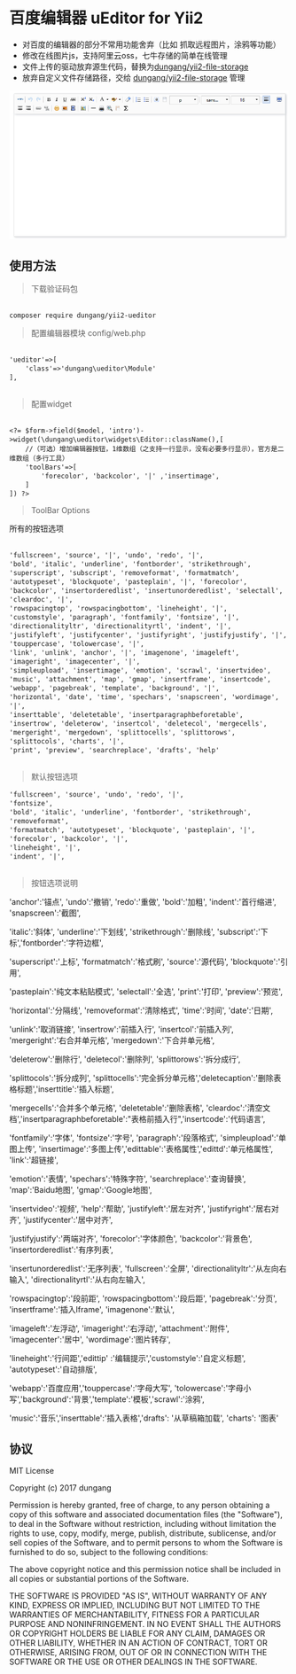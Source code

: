 # 百度编辑器 uEditor for Yii2

 - 对百度的编辑器的部分不常用功能舍弃（比如 抓取远程图片，涂鸦等功能）
 - 修改在线图片js，支持阿里云oss，七牛存储的简单在线管理
 - 文件上传的驱动放弃源生代码，替换为[dungang/yii2-file-storage](https://github.com/dungang/yii2-file-storage)
 - 放弃自定义文件存储路径，交给 [dungang/yii2-file-storage](https://github.com/dungang/yii2-file-storage) 管理
 
![编辑器效果图](assets/images/ueditorforyii2.png)

## 使用方法

> 下载验证码包

```

composer require dungang/yii2-ueditor

```

> 配置编辑器模块 config/web.php


```

'ueditor'=>[
    'class'=>'dungang\ueditor\Module'
],
    
```

> 配置widget

```

<?= $form->field($model, 'intro')->widget(\dungang\ueditor\widgets\Editor::className(),[
    //（可选）增加编辑器按钮，1维数组（之支持一行显示，没有必要多行显示），官方是二维数组（多行工具）
    'toolBars'=>[
        'forecolor', 'backcolor', '|' ,'insertimage', 
    ]
]) ?>

```

> ToolBar Options

所有的按钮选项

```

'fullscreen', 'source', '|', 'undo', 'redo', '|',
'bold', 'italic', 'underline', 'fontborder', 'strikethrough', 'superscript', 'subscript', 'removeformat', 'formatmatch', 'autotypeset', 'blockquote', 'pasteplain', '|', 'forecolor', 'backcolor', 'insertorderedlist', 'insertunorderedlist', 'selectall', 'cleardoc', '|',
'rowspacingtop', 'rowspacingbottom', 'lineheight', '|',
'customstyle', 'paragraph', 'fontfamily', 'fontsize', '|',
'directionalityltr', 'directionalityrtl', 'indent', '|',
'justifyleft', 'justifycenter', 'justifyright', 'justifyjustify', '|', 'touppercase', 'tolowercase', '|',
'link', 'unlink', 'anchor', '|', 'imagenone', 'imageleft', 'imageright', 'imagecenter', '|',
'simpleupload', 'insertimage', 'emotion', 'scrawl', 'insertvideo', 'music', 'attachment', 'map', 'gmap', 'insertframe', 'insertcode', 'webapp', 'pagebreak', 'template', 'background', '|',
'horizontal', 'date', 'time', 'spechars', 'snapscreen', 'wordimage', '|',
'inserttable', 'deletetable', 'insertparagraphbeforetable', 'insertrow', 'deleterow', 'insertcol', 'deletecol', 'mergecells', 'mergeright', 'mergedown', 'splittocells', 'splittorows', 'splittocols', 'charts', '|',
'print', 'preview', 'searchreplace', 'drafts', 'help'
            
```

> 默认按钮选项

```
'fullscreen', 'source', 'undo', 'redo', '|',
'fontsize',
'bold', 'italic', 'underline', 'fontborder', 'strikethrough', 'removeformat',
'formatmatch', 'autotypeset', 'blockquote', 'pasteplain', '|',
'forecolor', 'backcolor', '|',
'lineheight', '|',
'indent', '|',
            
```

> 按钮选项说明

'anchor':'锚点', 'undo':'撤销', 'redo':'重做', 'bold':'加粗', 'indent':'首行缩进', 'snapscreen':'截图',

'italic':'斜体', 'underline':'下划线', 'strikethrough':'删除线', 'subscript':'下标','fontborder':'字符边框',

'superscript':'上标', 'formatmatch':'格式刷', 'source':'源代码', 'blockquote':'引用',

'pasteplain':'纯文本粘贴模式', 'selectall':'全选', 'print':'打印', 'preview':'预览',

'horizontal':'分隔线', 'removeformat':'清除格式', 'time':'时间', 'date':'日期',

'unlink':'取消链接', 'insertrow':'前插入行', 'insertcol':'前插入列', 'mergeright':'右合并单元格', 'mergedown':'下合并单元格',

'deleterow':'删除行', 'deletecol':'删除列', 'splittorows':'拆分成行',

'splittocols':'拆分成列', 'splittocells':'完全拆分单元格','deletecaption':'删除表格标题','inserttitle':'插入标题',

'mergecells':'合并多个单元格', 'deletetable':'删除表格', 'cleardoc':'清空文档','insertparagraphbeforetable':"表格前插入行",'insertcode':'代码语言',

'fontfamily':'字体', 'fontsize':'字号', 'paragraph':'段落格式', 'simpleupload':'单图上传', 'insertimage':'多图上传','edittable':'表格属性','edittd':'单元格属性', 'link':'超链接',

'emotion':'表情', 'spechars':'特殊字符', 'searchreplace':'查询替换', 'map':'Baidu地图', 'gmap':'Google地图',

'insertvideo':'视频', 'help':'帮助', 'justifyleft':'居左对齐', 'justifyright':'居右对齐', 'justifycenter':'居中对齐',

'justifyjustify':'两端对齐', 'forecolor':'字体颜色', 'backcolor':'背景色', 'insertorderedlist':'有序列表',

'insertunorderedlist':'无序列表', 'fullscreen':'全屏', 'directionalityltr':'从左向右输入', 'directionalityrtl':'从右向左输入',

'rowspacingtop':'段前距', 'rowspacingbottom':'段后距',  'pagebreak':'分页', 'insertframe':'插入Iframe', 'imagenone':'默认',

'imageleft':'左浮动', 'imageright':'右浮动', 'attachment':'附件', 'imagecenter':'居中', 'wordimage':'图片转存',

'lineheight':'行间距','edittip' :'编辑提示','customstyle':'自定义标题', 'autotypeset':'自动排版',

'webapp':'百度应用','touppercase':'字母大写', 'tolowercase':'字母小写','background':'背景','template':'模板','scrawl':'涂鸦',

'music':'音乐','inserttable':'插入表格','drafts': '从草稿箱加载', 'charts': '图表'

## 协议

MIT License

Copyright (c) 2017 dungang

Permission is hereby granted, free of charge, to any person obtaining a copy
of this software and associated documentation files (the "Software"), to deal
in the Software without restriction, including without limitation the rights
to use, copy, modify, merge, publish, distribute, sublicense, and/or sell
copies of the Software, and to permit persons to whom the Software is
furnished to do so, subject to the following conditions:

The above copyright notice and this permission notice shall be included in all
copies or substantial portions of the Software.

THE SOFTWARE IS PROVIDED "AS IS", WITHOUT WARRANTY OF ANY KIND, EXPRESS OR
IMPLIED, INCLUDING BUT NOT LIMITED TO THE WARRANTIES OF MERCHANTABILITY,
FITNESS FOR A PARTICULAR PURPOSE AND NONINFRINGEMENT. IN NO EVENT SHALL THE
AUTHORS OR COPYRIGHT HOLDERS BE LIABLE FOR ANY CLAIM, DAMAGES OR OTHER
LIABILITY, WHETHER IN AN ACTION OF CONTRACT, TORT OR OTHERWISE, ARISING FROM,
OUT OF OR IN CONNECTION WITH THE SOFTWARE OR THE USE OR OTHER DEALINGS IN THE
SOFTWARE.

